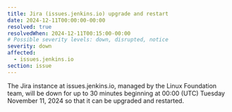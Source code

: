 ```yaml
---
title: Jira (issues.jenkins.io) upgrade and restart
date: 2024-12-11T00:00:00-00:00
resolved: true
resolvedWhen: 2024-12-11T00:15:00-00:00
# Possible severity levels: down, disrupted, notice
severity: down
affected:
  - issues.jenkins.io
section: issue
---
```

The Jira instance at issues.jenkins.io, managed by the Linux Foundation team, will be down for up to 30 minutes beginning at 00:00 (UTC) Tuesday November 11, 2024 so that it can be upgraded and restarted.
